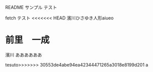 README サンプル テスト

fetch テスト
<<<<<<< HEAD
濱川ひさゆき人形aiueo


前里　一成
=======
濱川
ああああああ


tesuto>>>>>>> 30553de4abe94ea42344471265a3018e8199d201
a